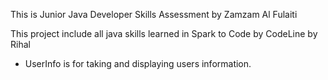 This is Junior Java Developer Skills Assessment by Zamzam Al Fulaiti

This project include all java skills learned in Spark to Code by CodeLine by Rihal

* UserInfo is for taking and displaying users information.
